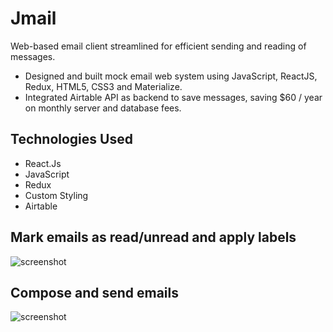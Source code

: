 # Jmail

Web-based email client streamlined for efficient sending and reading of messages.
- Designed and built mock email web system using JavaScript, ReactJS, Redux, HTML5, CSS3 and Materialize.
- Integrated Airtable API as backend to save messages, saving $60 / year on monthly server and database fees.

## Technologies Used
- React.Js
- JavaScript
- Redux
- Custom Styling
- Airtable


## Mark emails as read/unread and apply labels

![screenshot](./images/inbox1.gif?raw=true)

## Compose and send emails

![screenshot](./images/inbox2.gif?raw=true)

